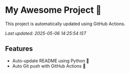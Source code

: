 # My Awesome Project 🚀

This project is automatically updated using GitHub Actions.

_Last updated: 2025-05-06 14:25:54 IST_

## Features
- Auto-update README using Python 🐍
- Auto Git push with GitHub Actions 🤖
